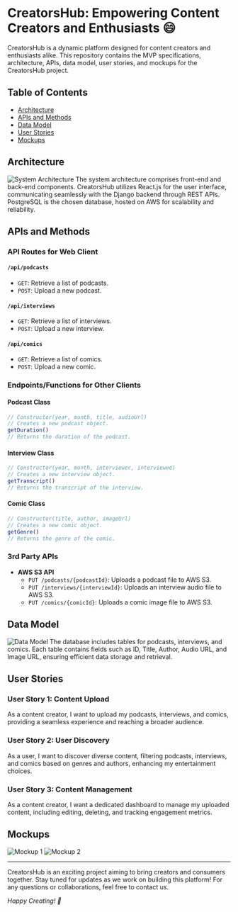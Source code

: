 # CreatorsHub: Empowering Content Creators and Enthusiasts :smile:

CreatorsHub is a dynamic platform designed for content creators and enthusiasts alike. This repository contains the MVP specifications, architecture, APIs, data model, user stories, and mockups for the CreatorsHub project.

## Table of Contents
- [Architecture](#architecture)
- [APIs and Methods](#apis-and-methods)
- [Data Model](#data-model)
- [User Stories](#user-stories)
- [Mockups](#mockups)

## Architecture

![System Architecture](link-to-architecture-diagram)
The system architecture comprises front-end and back-end components. CreatorsHub utilizes React.js for the user interface, communicating seamlessly with the Django backend through REST APIs. PostgreSQL is the chosen database, hosted on AWS for scalability and reliability.

## APIs and Methods

### API Routes for Web Client

#### `/api/podcasts`
- `GET`: Retrieve a list of podcasts.
- `POST`: Upload a new podcast.

#### `/api/interviews`
- `GET`: Retrieve a list of interviews.
- `POST`: Upload a new interview.

#### `/api/comics`
- `GET`: Retrieve a list of comics.
- `POST`: Upload a new comic.

### Endpoints/Functions for Other Clients

#### Podcast Class
```javascript
// Constructor(year, month, title, audioUrl)
// Creates a new podcast object.
getDuration()
// Returns the duration of the podcast.
```

#### Interview Class
```javascript
// Constructor(year, month, interviewer, interviewee)
// Creates a new interview object.
getTranscript()
// Returns the transcript of the interview.
```

#### Comic Class
```javascript
// Constructor(title, author, imageUrl)
// Creates a new comic object.
getGenre()
// Returns the genre of the comic.
```

### 3rd Party APIs
- **AWS S3 API**
  - `PUT /podcasts/{podcastId}`: Uploads a podcast file to AWS S3.
  - `PUT /interviews/{interviewId}`: Uploads an interview audio file to AWS S3.
  - `PUT /comics/{comicId}`: Uploads a comic image file to AWS S3.

## Data Model

![Data Model](link-to-data-model-diagram)
The database includes tables for podcasts, interviews, and comics. Each table contains fields such as ID, Title, Author, Audio URL, and Image URL, ensuring efficient data storage and retrieval.

## User Stories

### User Story 1: Content Upload
As a content creator, I want to upload my podcasts, interviews, and comics, providing a seamless experience and reaching a broader audience.

### User Story 2: User Discovery
As a user, I want to discover diverse content, filtering podcasts, interviews, and comics based on genres and authors, enhancing my entertainment choices.

### User Story 3: Content Management
As a content creator, I want a dedicated dashboard to manage my uploaded content, including editing, deleting, and tracking engagement metrics.

## Mockups

![Mockup 1](link-to-mockup-1)
![Mockup 2](link-to-mockup-2)

---

CreatorsHub is an exciting project aiming to bring creators and consumers together. Stay tuned for updates as we work on building this platform! For any questions or collaborations, feel free to contact us.

*Happy Creating! 🚀*
